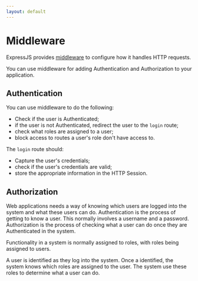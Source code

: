 ```yaml
---
layout: default
---
```


# Middleware

ExpressJS provides [middleware](http://expressjs.com/en/guide/using-middleware.html) to configure how it handles HTTP requests.

You can use middleware for adding Authentication and Authorization to your application.

## Authentication

You can use middleware to do the following:

* Check if the user is Authenticated;
* if the user is not Authenticated, redirect the user to the `login` route;
* check what roles are assigned to a user;
* block access to routes a user's role don't have access to.

The `login` route should:

* Capture the user's credentials;
* check if the user's credentials are valid;
* store the appropriate information in the HTTP Session.

## Authorization

Web applications needs a way of knowing which users are logged into the system and what these users can do. Authentication is the process of getting to know a user. This normally involves a username and a password. Authorization is the process of checking what a user can do once they are Authenticated in the system.

Functionality in a system is normally assigned to roles, with roles being assigned to users.

A user is identified as they log into the system. Once a identified, the system knows which roles are assigned to the user. The system use these roles to determine what a user can do.

